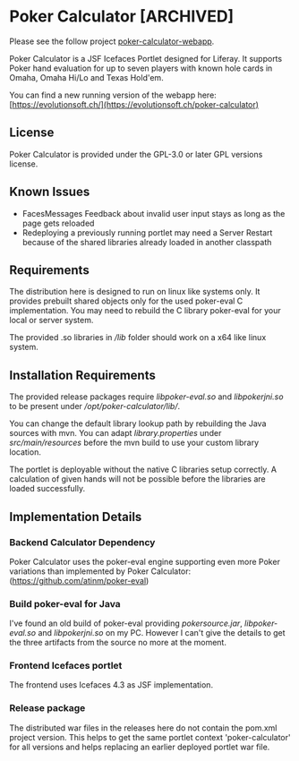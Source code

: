 # Poker Calculator [ARCHIVED]

Please see the follow project [poker-calculator-webapp](https://github.com/evolutionsoftswiss/poker-calculator-webapp).

Poker Calculator is a JSF Icefaces Portlet designed for Liferay.
It supports Poker hand evaluation for up to seven players with known hole cards in Omaha, Omaha Hi/Lo and Texas Hold'em.

You can find a new running version of the webapp here: [https://evolutionsoft.ch/](https://evolutionsoft.ch/poker-calculator)

## License

Poker Calculator is provided under the GPL-3.0 or later GPL versions license.


## Known Issues

* FacesMessages Feedback about invalid user input stays as long as the page gets reloaded
* Redeploying a previously running portlet may need a Server Restart because of the shared libraries already loaded in another classpath


## Requirements

The distribution here is designed to run on linux like systems only. It provides prebuilt shared objects only for the used poker-eval C implementation.
You may need to rebuild the C library poker-eval for your local or server system.

The provided .so libraries in */lib* folder should work on a x64 like linux system.


## Installation Requirements

The provided release packages require *libpoker-eval.so* and *libpokerjni.so* to be present under */opt/poker-calculator/lib/*.

You can change the default library lookup path by rebuilding the Java sources with mvn. You can adapt *library.properties* under *src/main/resources* before the mvn build to use your custom library location.

The portlet is deployable without the native C libraries setup correctly. A calculation of given hands will not be possible before the libraries are loaded successfully. 

## Implementation Details

### Backend Calculator Dependency

Poker Calculator uses the poker-eval engine supporting even more Poker variations than implemented by Poker Calculator: (https://github.com/atinm/poker-eval)

### Build poker-eval for Java

I've found an old build of poker-eval providing *pokersource.jar*, *libpoker-eval.so* and *libpokerjni.so* on my PC.
However I can't give the details to get the three artifacts from the source no more at the moment.

### Frontend Icefaces portlet

The frontend uses Icefaces 4.3 as JSF implementation.

### Release package

The distributed war files in the releases here do not contain the pom.xml project version. This helps to get the same portlet context 'poker-calculator' for all versions and helps replacing an earlier deployed portlet war file.
